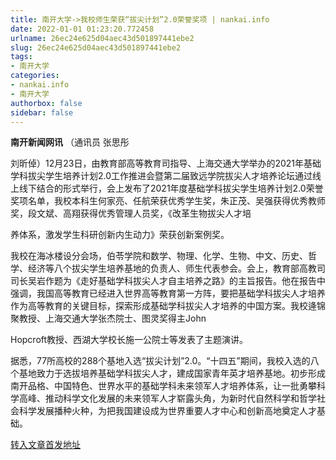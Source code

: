```yaml
---
title: 南开大学->我校师生荣获“拔尖计划”2.0荣誉奖项 | nankai.info
date: 2022-01-01 01:23:20.772458
urlname: 26ec24e625d04aec43d501897441ebe2
slug: 26ec24e625d04aec43d501897441ebe2
tags: 
- 南开大学
categories:
- nankai.info
- 南开大学
authorbox: false
sidebar: false
---
```

**南开新闻网讯** （通讯员 张思彤

刘昕倬）12月23日，由教育部高等教育司指导、上海交通大学举办的2021年基础学科拔尖学生培养计划2.0工作推进会暨第二届致远学院拔尖人才培养论坛通过线上线下结合的形式举行，会上发布了2021年度基础学科拔尖学生培养计划2.0荣誉奖项名单，我校本科生何家亮、任航荣获优秀学生奖，朱正茂、吴强获得优秀教师奖，段文斌、高翔获得优秀管理人员奖，《改革生物拔尖人才培
<!--more-->
养体系，激发学生科研创新内生动力》荣获创新案例奖。

我校在海冰楼设分会场，伯苓学院和数学、物理、化学、生物、中文、历史、哲学、经济等八个拔尖学生培养基地的负责人、师生代表参会。会上，教育部高教司司长吴岩作题为《走好基础学科拔尖人才自主培养之路》的主旨报告。他在报告中强调，我国高等教育已经进入世界高等教育第一方阵，要把基础学科拔尖人才培养作为高等教育的关键目标，探索形成基础学科拔尖人才培养的中国方案。我校逄锦聚教授、上海交通大学张杰院士、图灵奖得主John

Hopcroft教授、西湖大学校长施一公院士等发表了主题演讲。

据悉，77所高校的288个基地入选“拔尖计划”2.0。“十四五”期间，我校入选的八个基地致力于选拔培养基础学科拔尖人才，建成国家青年英才培养基地。初步形成南开品格、中国特色、世界水平的基础学科未来领军人才培养体系，让一批勇攀科学高峰、推动科学文化发展的未来领军人才崭露头角，为新时代自然科学和哲学社会科学发展播种火种，为把我国建设成为世界重要人才中心和创新高地奠定人才基础。



[转入文章首发地址](http://news.nankai.edu.cn/ywsd/system/2021/12/24/030049693.shtml)